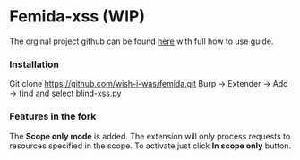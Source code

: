 # Femida-xss (WIP)

The orginal project github can be found [here](https://github.com/wish-i-was/femida) with full how to use guide.

### Installation
Git clone https://github.com/wish-i-was/femida.git
Burp -> Extender -> Add -> find and select blind-xss.py

### Features in the fork
The **Scope only mode** is added. The extension will only process requests to resources specified in the scope.
To activate just click **In scope only** button.

